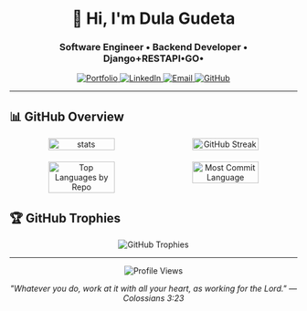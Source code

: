 <h1 align="center">👋 Hi, I'm Dula Gudeta</h1>
<h3 align="center">Software Engineer • Backend Developer • Django+RESTAPI•GO•</h3>

<p align="center">
  <a href="https://dulagudeta.netlify.app" target="_blank">
    <img src="https://img.shields.io/badge/Portfolio-%23000000.svg?style=for-the-badge&logo=About.me&logoColor=white" alt="Portfolio"/>
  </a>
  <a href="https://www.linkedin.com/in/dula-gudeta-6057232b6" target="_blank">
    <img src="https://img.shields.io/badge/LinkedIn-%230077B5.svg?style=for-the-badge&logo=linkedin&logoColor=white" alt="LinkedIn"/>
  </a>
  <a href="mailto:dulagudeta22@gmail.com" target="_blank">
    <img src="https://img.shields.io/badge/Email-%23D14836.svg?style=for-the-badge&logo=gmail&logoColor=white" alt="Email"/>
  </a>
  <a href="https://github.com/dulagudeta" target="_blank">
    <img src="https://img.shields.io/badge/GitHub-%23181717.svg?style=for-the-badge&logo=github&logoColor=white" alt="GitHub"/>
  </a>
</p>

---

## 📊 GitHub Overview

<div align="center">
  <div style="display: flex; justify-content: center; flex-wrap: wrap; gap: 10px; margin-bottom: 20px;">
    <img src="https://github-readme-stats.vercel.app/api?username=dulagudeta&show_icons=true&theme=radical" alt="stats" style="width: 48%; max-width: 400px;" />
    <img src="https://github-readme-streak-stats-eight.vercel.app?user=dulagudeta&theme=radical" alt="GitHub Streak" style="width: 48%; max-width: 400px;" />
  </div>
  
  <div style="display: flex; justify-content: center; flex-wrap: wrap; gap: 10px; margin-bottom: 20px;">
    <img src="https://github-profile-summary-cards.vercel.app/api/cards/repos-per-language?username=dulagudeta&theme=radical" alt="Top Languages by Repo" style="width: 48%; max-width: 400px;" />
    <img src="https://github-profile-summary-cards.vercel.app/api/cards/most-commit-language?username=dulagudeta&theme=radical" alt="Most Commit Language" style="width: 48%; max-width: 400px;" />
  </div>
</div>

## 🏆 GitHub Trophies

<p align="center">
  <img src="https://github-profile-trophy.vercel.app/?username=dulagudeta&theme=onedark&column=6&margin-w=5&margin-h=5" alt="GitHub Trophies" />
</p>

---

<p align="center">
  <img src="https://komarev.com/ghpvc/?username=dulagudeta&label=Profile%20views&color=0e75b6&style=flat" alt="Profile Views" />
</p>
<p align="center">
  <em>"Whatever you do, work at it with all your heart, as working for the Lord." — Colossians 3:23</em>
</p>

